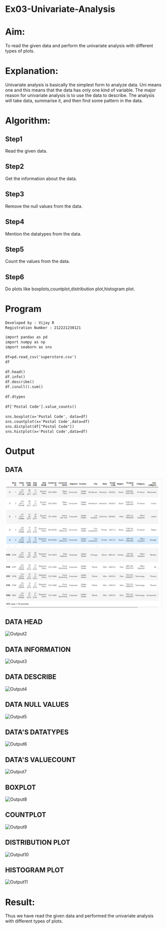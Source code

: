 # Ex03-Univariate-Analysis
# Aim:
To read the given data and perform the univariate analysis with different types of plots.
# Explanation:
Univariate analysis is basically the simplest form to analyze data. Uni means one and this means that the data has only one kind of variable. The major reason for univariate analysis is to use the data to describe. The analysis will take data, summarise it, and then find some pattern in the data.
# Algorithm:
## Step1
Read the given data.
## Step2
Get the information about the data.
## Step3
Remove the null values from the data.
## Step4
Mention the datatypes from the data.
## Step5
Count the values from the data.
## Step6
Do plots like boxplots,countplot,distribution plot,histogram plot.
# Program
~~~
Developed by : Vijay R
Registration Number : 212221230121
~~~
~~~
import pandas as pd
import numpy as np
import seaborn as sns

df=pd.read_csv('superstore.csv')
df

df.head()
df.info()
df.describe()
df.isnull().sum()

df.dtypes

df['Postal Code'].value_counts()

sns.boxplot(x='Postal Code', data=df)
sns.countplot(x='Postal Code',data=df)
sns.distplot(df["Postal Code"])
sns.histplot(x='Postal Code',data=df)
~~~
# Output
## DATA
![Output1](https://github.com/vijay21500269/Ex03-Univariate-Analysis/blob/main/DS%201.png)
## DATA HEAD
![Output2]()
## DATA INFORMATION
![Output3]()
## DATA DESCRIBE
![Output4]()
## DATA NULL VALUES
![Output5]()
## DATA'S DATATYPES
![Output6]()
## DATA'S VALUECOUNT
![Output7]()
## BOXPLOT
![Output8]()
## COUNTPLOT
![Output9]()
## DISTRIBUTION PLOT
![Output10]()
## HISTOGRAM PLOT
![Output11]()
# Result:
Thus we have read the given data and performed the univariate analysis with different types of plots.

